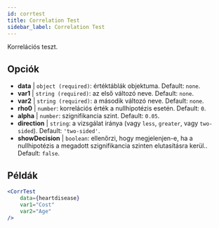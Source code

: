 ```yaml
---
id: corrtest
title: Correlation Test
sidebar_label: Correlation Test
---
```


Korrelációs teszt.

## Opciók

* __data__ | `object (required)`: értéktáblák objektuma. Default: `none`.
* __var1__ | `string (required)`: az első változó neve. Default: `none`.
* __var2__ | `string (required)`: a második változó neve. Default: `none`.
* __rho0__ | `number`: korrelációs érték a nullhipotézis esetén. Default: `0`.
* __alpha__ | `number`: szignifikancia szint. Default: `0.05`.
* __direction__ | `string`: a vizsgálat iránya (vagy `less`, `greater`, vagy `two-sided`). Default: `'two-sided'`.
* __showDecision__ | `boolean`: ellenőrzi, hogy megjelenjen-e, ha a nullhipotézis a megadott szignifikancia szinten elutasításra kerül.. Default: `false`.


## Példák

```jsx live
<CorrTest
    data={heartdisease} 
    var1="Cost"
    var2="Age"
/>
```
